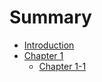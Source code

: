 # Summary

* [Introduction](README.md)
* [Chapter 1](chaper1.md)
    * [Chapter 1-1](chapter1-1.md)
